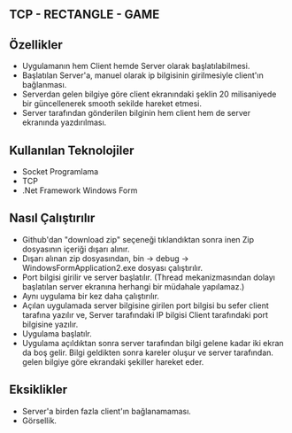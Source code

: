 ## TCP - RECTANGLE - GAME

## Özellikler

- Uygulamanın hem Client hemde Server olarak başlatılabilmesi.
- Başlatılan Server'a, manuel olarak ip bilgisinin girilmesiyle client'ın bağlanması.
- Serverdan gelen bilgiye göre client ekranındaki şeklin 20 milisaniyede bir güncellenerek smooth sekilde hareket etmesi.
- Server tarafından gönderilen bilginin hem client hem de server ekranında yazdırılması.

## Kullanılan Teknolojiler

- Socket Programlama
- TCP
- .Net Framework Windows Form

## Nasıl Çalıştırılır

- Github'dan "download zip" seçeneği tıklandıktan sonra inen Zip dosyasının içeriği dışarı alınır.
- Dışarı alınan zip dosyasından, bin -> debug -> WindowsFormApplication2.exe dosyası çalıştırılır.
- Port bilgisi girilir ve server başlatılır. (Thread mekanizmasından dolayı başlatılan server ekranına herhangi bir müdahale yapılamaz.)
- Aynı uygulama bir kez daha çalıştırılır.
- Açılan uygulamada server bilgisine girilen port bilgisi bu sefer client tarafına yazılır ve, Server tarafındaki IP bilgisi Client tarafındaki port bilgisine yazılır.
- Uygulama başlatılr.
- Uygulama açıldıktan sonra server tarafından bilgi gelene kadar iki ekran da boş gelir. Bilgi geldikten sonra kareler oluşur ve server tarafından.
gelen bilgiye göre ekrandaki şekiller hareket eder.


## Eksiklikler

- Server'a birden fazla client'ın bağlanamaması.
- Görsellik.






